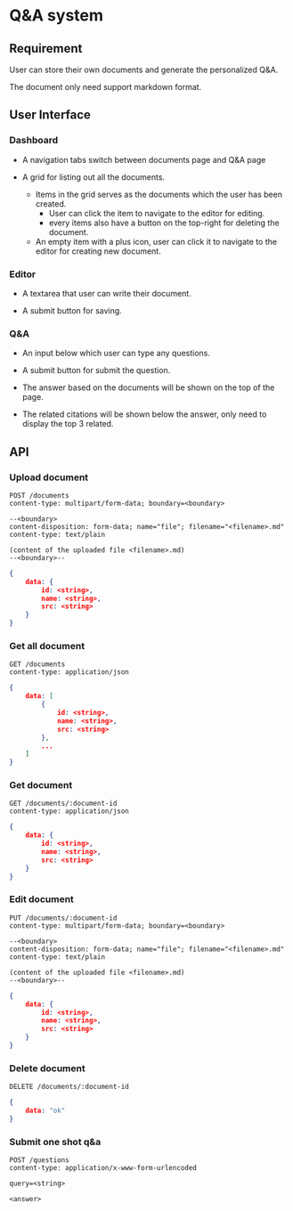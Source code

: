 # Q&A system

## Requirement

User can store their own documents and generate the personalized Q&A.

The document only need support markdown format.

## User Interface

### Dashboard

- A navigation tabs switch between documents page and Q&A page

- A grid for listing out all the documents.
    - Items in the grid serves as the documents which the user has been created.
        - User can click the item to navigate to the editor for editing.
        - every items also have a button on the top-right for deleting the document.
    - An empty item with a plus icon,
      user can click it to navigate to the editor for creating new document.

### Editor

- A textarea that user can write their document.

- A submit button for saving.

### Q&A

- An input below which user can type any questions.

- A submit button for submit the question.

- The answer based on the documents will be shown on the top of the page.

- The related citations will be shown below the answer,
  only need to display the top 3 related.

## API

### Upload document

```http
POST /documents
content-type: multipart/form-data; boundary=<boundary>

--<boundary>
content-disposition: form-data; name="file"; filename="<filename>.md"
content-type: text/plain

(content of the uploaded file <filename>.md)
--<boundary>--
```

```json
{
    data: {
        id: <string>,
        name: <string>,
        src: <string>
    }
}
```

### Get all document

```http
GET /documents
content-type: application/json
```

```json
{
    data: [
        {
            id: <string>,
            name: <string>,
            src: <string>
        },
        ...
    ]
}
```

### Get document

```http
GET /documents/:document-id
content-type: application/json
```

```json
{
    data: {
        id: <string>,
        name: <string>,
        src: <string>
    }
}
```

### Edit document

```http
PUT /documents/:document-id
content-type: multipart/form-data; boundary=<boundary>

--<boundary>
content-disposition: form-data; name="file"; filename="<filename>.md"
content-type: text/plain

(content of the uploaded file <filename>.md)
--<boundary>--
```

```json
{
    data: {
        id: <string>,
        name: <string>,
        src: <string>
    }
}
```

### Delete document

```http
DELETE /documents/:document-id
```

```json
{
    data: "ok"
}
```

### Submit one shot q&a

```http
POST /questions
content-type: application/x-www-form-urlencoded

query=<string>
```

```text
<answer>
```

